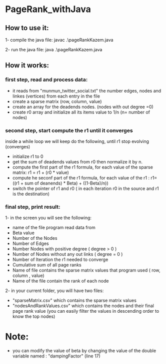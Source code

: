 # PageRank_withJava

## How to use it:

1- compile the java file:
  javac .\pageRankKazem.java

2- run the java file:
   java .\pageRankKazem.java
   
## How it works:

### first step, read and process data:
- it reads from  "munmun_twitter_social.txt" the number edges, nodes and linkes (vertices) from each entry in the file
- create a sparse matrix (row, column, value)
- create an array for the deadends nodes. (nodes with out degree =0)
- create r0 array and initialize all its items value to 1/n (n= number of nodes)

### second step, start compute the r1 until it converges
inside a while loop we will keep do the following, until r1 stop evolving (converges)

- initialize r1 to 0
- get the sum of deadends values from r0 then normalize it by n.
- compute the first part of the r1 formula, for each value of the sparse matrix: r1 = r1 + (r0 * value)
- compute he seconf part of the r1 formula, for each value of the r1 : r1= ((r1 + sum of deanends) * Beta) + ((1-Beta)/n))
- switch the pointer of r1 and r0 ( in each iteration r0 in the source and r1 is the destination)

### final step, print result:

1- in the screen you will see the following:
   - name of the file program read data from
   - Beta value
   - Number of the Nodes
   - Number of Edges
   - Number Nodes with positive degree ( degree > 0 )
   - Number of Nodes without any out links ( degree = 0 ) 
   - Number of Iteration the r1 needed to converge
   - Cumulative sum of all page ranks
   - Name of file contains the sparse matrix values that program used ( row, column , value)
   - Name of the file contain the rank of each node

2- in your current folder, you will have two files:
 - "sparseMatrix.csv" which contains the sparse matrix values
 - "nodesAndRankValues.csv"  which contains the nodes and their final page rank value (you can easily filter the values in descending order to know the top nodes)
  
# Note:
- you can modify the value of beta by changing the value of the double variable named : "dampingFactor" (line 17)
